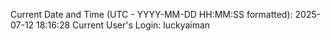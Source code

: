 Current Date and Time (UTC - YYYY-MM-DD HH:MM:SS formatted): 2025-07-12 18:16:28
Current User's Login: luckyaiman
